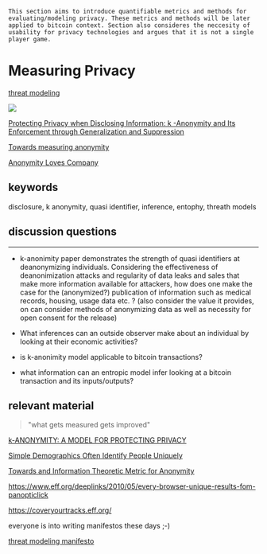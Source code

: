 ```
This section aims to introduce quantifiable metrics and methods for evaluating/modeling privacy. These metrics and methods will be later applied to bitcoin context. Section also consideres the neccesity of usability for privacy technologies and argues that it is not a single player game. 

```

# Measuring Privacy

[threat modeling](https://shellsharks.com/threat-modeling)

![](https://imgs.xkcd.com/comics/security.png)

[Protecting Privacy when Disclosing Information: k -Anonymity and Its Enforcement through Generalization and Suppression](https://dataprivacylab.org/dataprivacy/projects/kanonymity/paper3.pdf)

[Towards measuring anonymity](https://www.esat.kuleuven.be/cosic/publications/article-89.pdf)

[Anonymity Loves Company](https://www.freehaven.net/anonbib/cache/oreilly-usability.pdf)

## keywords

disclosure, k anonymity, quasi identifier, inference, entophy, threath models

## discussion questions
---

- k-anonimity paper demonstrates the strength of quasi identifiers at deanonymizing individuals. Considering the effectiveness of deanonimization attacks and regularity of data leaks and sales that make more information available for attackers, how does one make the case for the (anonymized?) publication of information such as medical records, housing, usage data etc. ? (also consider the value it provides, on can consider methods of anonymizing data as well as necessity for open consent for the release)

- What inferences can an outside observer make about an individual by looking at their economic activities?
    
- is k-anonimity model applicable to bitcoin transactions?

- what information can an entropic model infer looking at a bitcoin transaction and its inputs/outputs?













## relevant material 

>"what gets measured gets improved"

[k-ANONYMITY: A MODEL FOR PROTECTING PRIVACY](https://web.archive.org/web/20210720143809/https://www.win.tue.nl/~jhartog/CourseVerif/Papers/10.1.1.90.4099.pdf)
    
[Simple Demographics Often Identify People Uniquely](https://dataprivacylab.org/projects/identifiability/paper1.pdf)

[Towards and Information Theoretic Metric for Anonymity](http://www0.cs.ucl.ac.uk/staff/G.Danezis/papers/set.pdf)

https://www.eff.org/deeplinks/2010/05/every-browser-unique-results-fom-panopticlick

https://coveryourtracks.eff.org/

everyone is into writing manifestos these days ;-)

[threat modeling manifesto](https://www.threatmodelingmanifesto.org/) 
